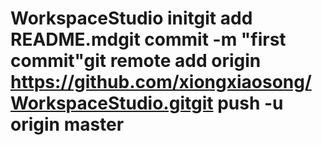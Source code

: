 # WorkspaceStudio  initgit add README.mdgit commit -m "first commit"git remote add origin https://github.com/xiongxiaosong/WorkspaceStudio.gitgit push -u origin master
